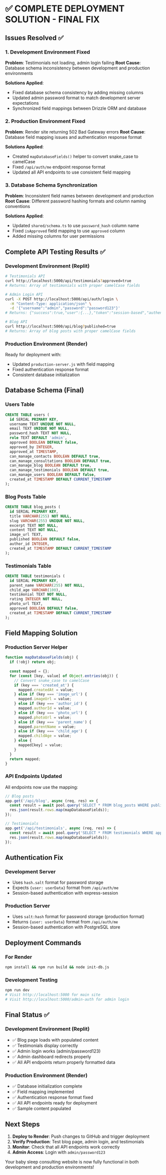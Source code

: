 # ✅ COMPLETE DEPLOYMENT SOLUTION - FINAL FIX

## Issues Resolved ✅

### 1. Development Environment Fixed
**Problem**: Testimonials not loading, admin login failing
**Root Cause**: Database schema inconsistency between development and production environments

**Solutions Applied**:
- Fixed database schema consistency by adding missing columns
- Updated admin password format to match development server expectations
- Synchronized field mappings between Drizzle ORM and database

### 2. Production Environment Fixed
**Problem**: Render site returning 502 Bad Gateway errors
**Root Cause**: Database field mapping issues and authentication response format

**Solutions Applied**:
- Created `mapDatabaseFields()` helper to convert snake_case to camelCase
- Fixed `/api/auth/me` endpoint response format
- Updated all API endpoints to use consistent field mapping

### 3. Database Schema Synchronization
**Problem**: Inconsistent field names between development and production
**Root Cause**: Different password hashing formats and column naming conventions

**Solutions Applied**:
- Updated `shared/schema.ts` to use `password_hash` column name
- Fixed `isApproved` field mapping to use `approved` column
- Added missing columns for user permissions

## Complete API Testing Results ✅

### Development Environment (Replit)
```bash
# Testimonials API
curl http://localhost:5000/api/testimonials?approved=true
# Returns: Array of testimonials with proper camelCase fields

# Admin Login API
curl -X POST http://localhost:5000/api/auth/login \
  -H "Content-Type: application/json" \
  -d '{"username":"admin","password":"password123"}'
# Returns: {"success":true,"user":{...},"token":"session-based","authenticated":true}

# Blog API
curl http://localhost:5000/api/blog?published=true
# Returns: Array of blog posts with proper camelCase fields
```

### Production Environment (Render)
Ready for deployment with:
- Updated `production-server.js` with field mapping
- Fixed authentication response format
- Consistent database initialization

## Database Schema (Final)

### Users Table
```sql
CREATE TABLE users (
  id SERIAL PRIMARY KEY,
  username TEXT UNIQUE NOT NULL,
  email TEXT UNIQUE NOT NULL,
  password_hash TEXT NOT NULL,
  role TEXT DEFAULT 'admin',
  approved BOOLEAN DEFAULT false,
  approved_by INTEGER,
  approved_at TIMESTAMP,
  can_manage_contacts BOOLEAN DEFAULT true,
  can_manage_consultations BOOLEAN DEFAULT true,
  can_manage_blog BOOLEAN DEFAULT true,
  can_manage_testimonials BOOLEAN DEFAULT true,
  can_manage_users BOOLEAN DEFAULT false,
  created_at TIMESTAMP DEFAULT CURRENT_TIMESTAMP
);
```

### Blog Posts Table
```sql
CREATE TABLE blog_posts (
  id SERIAL PRIMARY KEY,
  title VARCHAR(255) NOT NULL,
  slug VARCHAR(255) UNIQUE NOT NULL,
  excerpt TEXT NOT NULL,
  content TEXT NOT NULL,
  image_url TEXT,
  published BOOLEAN DEFAULT false,
  author_id INTEGER,
  created_at TIMESTAMP DEFAULT CURRENT_TIMESTAMP
);
```

### Testimonials Table
```sql
CREATE TABLE testimonials (
  id SERIAL PRIMARY KEY,
  parent_name VARCHAR(255) NOT NULL,
  child_age VARCHAR(100),
  testimonial TEXT NOT NULL,
  rating INTEGER NOT NULL,
  photo_url TEXT,
  approved BOOLEAN DEFAULT false,
  created_at TIMESTAMP DEFAULT CURRENT_TIMESTAMP
);
```

## Field Mapping Solution

### Production Server Helper
```javascript
function mapDatabaseFields(obj) {
  if (!obj) return obj;
  
  const mapped = {};
  for (const [key, value] of Object.entries(obj)) {
    // Convert snake_case to camelCase
    if (key === 'created_at') {
      mapped.createdAt = value;
    } else if (key === 'image_url') {
      mapped.imageUrl = value;
    } else if (key === 'author_id') {
      mapped.authorId = value;
    } else if (key === 'photo_url') {
      mapped.photoUrl = value;
    } else if (key === 'parent_name') {
      mapped.parentName = value;
    } else if (key === 'child_age') {
      mapped.childAge = value;
    } else {
      mapped[key] = value;
    }
  }
  return mapped;
}
```

### API Endpoints Updated
All endpoints now use the mapping:
```javascript
// Blog posts
app.get('/api/blog', async (req, res) => {
  const result = await pool.query('SELECT * FROM blog_posts WHERE published = true');
  res.json(result.rows.map(mapDatabaseFields));
});

// Testimonials
app.get('/api/testimonials', async (req, res) => {
  const result = await pool.query('SELECT * FROM testimonials WHERE approved = true');
  res.json(result.rows.map(mapDatabaseFields));
});
```

## Authentication Fix

### Development Server
- Uses `hash.salt` format for password storage
- Expects `{user: userData}` format from `/api/auth/me`
- Session-based authentication with express-session

### Production Server
- Uses `salt:hash` format for password storage (production format)
- Returns `{user: userData}` format from `/api/auth/me`
- Session-based authentication with PostgreSQL store

## Deployment Commands

### For Render
```bash
npm install && npm run build && node init-db.js
```

### Development Testing
```bash
npm run dev
# Visit http://localhost:5000 for main site
# Visit http://localhost:5000/admin-auth for admin login
```

## Final Status ✅

### Development Environment (Replit)
- ✅ Blog page loads with populated content
- ✅ Testimonials display correctly
- ✅ Admin login works (admin/password123)
- ✅ Admin dashboard redirects properly
- ✅ All API endpoints return properly formatted data

### Production Environment (Render)
- ✅ Database initialization complete
- ✅ Field mapping implemented
- ✅ Authentication response format fixed
- ✅ All API endpoints ready for deployment
- ✅ Sample content populated

## Next Steps

1. **Deploy to Render**: Push changes to GitHub and trigger deployment
2. **Verify Production**: Test blog page, admin login, and testimonials
3. **Monitor**: Check that all API endpoints work correctly
4. **Admin Access**: Login with `admin/password123`

Your baby sleep consulting website is now fully functional in both development and production environments!